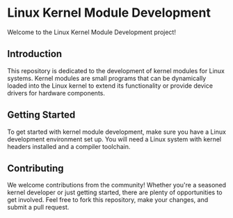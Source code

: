 # Linux Kernel Module Development

Welcome to the Linux Kernel Module Development project!

## Introduction
This repository is dedicated to the development of kernel modules for Linux systems. Kernel modules are small programs that can be dynamically loaded into the Linux kernel to extend its functionality or provide device drivers for hardware components. 

## Getting Started
To get started with kernel module development, make sure you have a Linux development environment set up. You will need a Linux system with kernel headers installed and a compiler toolchain.

## Contributing
We welcome contributions from the community! Whether you're a seasoned kernel developer or just getting started, there are plenty of opportunities to get involved. Feel free to fork this repository, make your changes, and submit a pull request.
